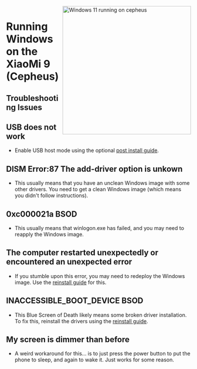 <img align="right" src="https://cdn.discordapp.com/attachments/546427343045132298/1205180951454552135/cepheusnew.webp" width="350" alt="Windows 11 running on cepheus">

# Running Windows on the XiaoMi 9 (Cepheus)

## Troubleshooting Issues

## USB does not work
* Enable USB host mode using the optional [post install guide](postinstall.md).

## DISM Error:87 The add-driver option is unkown
* This usually means that you have an unclean Windows image with some other drivers. You need to get a clean Windows image (which means you didn't follow instructions).

## 0xc000021a BSOD
* This usually means that winlogon.exe has failed, and you may need to reapply the Windows image.

## The computer restarted unexpectedly or encountered an unexpected error
* If you stumble upon this error, you may need to redeploy the Windows image. Use the [reinstall guide](reinstall.md) for this.

## INACCESSIBLE_BOOT_DEVICE BSOD
* This Blue Screen of Death likely means some broken driver installation. To fix this, reinstall the drivers using the [reinstall guide](reinstall.md).

## My screen is dimmer than before
* A weird workaround for this... is to just press the power button to put the phone to sleep, and again to wake it. Just works for some reason.
